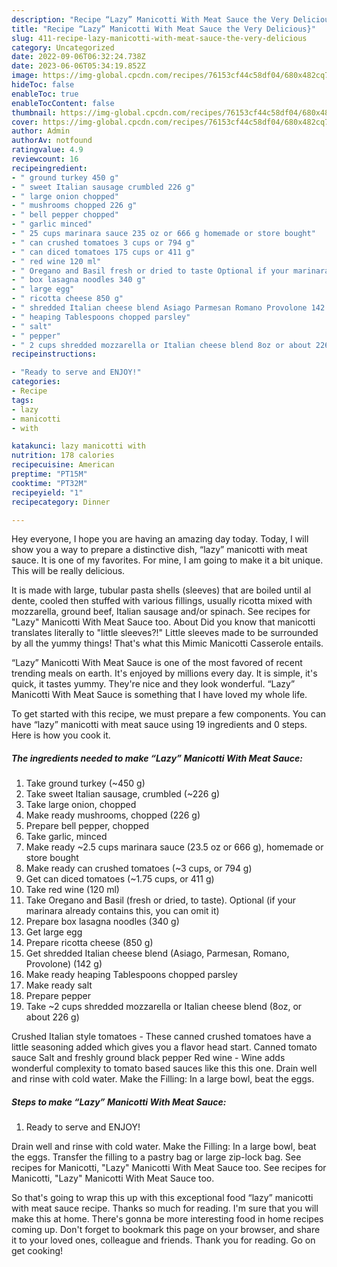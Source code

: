 ```yaml
---
description: "Recipe “Lazy” Manicotti With Meat Sauce the Very Delicious}"
title: "Recipe “Lazy” Manicotti With Meat Sauce the Very Delicious}"
slug: 411-recipe-lazy-manicotti-with-meat-sauce-the-very-delicious
category: Uncategorized
date: 2022-09-06T06:32:24.738Z
date: 2023-06-06T05:34:19.852Z
image: https://img-global.cpcdn.com/recipes/76153cf44c58df04/680x482cq70/lazy-manicotti-with-meat-sauce-recipe-main-photo.jpg
hideToc: false
enableToc: true
enableTocContent: false
thumbnail: https://img-global.cpcdn.com/recipes/76153cf44c58df04/680x482cq70/lazy-manicotti-with-meat-sauce-recipe-main-photo.jpg
cover: https://img-global.cpcdn.com/recipes/76153cf44c58df04/680x482cq70/lazy-manicotti-with-meat-sauce-recipe-main-photo.jpg
author: Admin
authorAv: notfound
ratingvalue: 4.9
reviewcount: 16
recipeingredient:
- " ground turkey 450 g"
- " sweet Italian sausage crumbled 226 g"
- " large onion chopped"
- " mushrooms chopped 226 g"
- " bell pepper chopped"
- " garlic minced"
- " 25 cups marinara sauce 235 oz or 666 g homemade or store bought"
- " can crushed tomatoes 3 cups or 794 g"
- " can diced tomatoes 175 cups or 411 g"
- " red wine 120 ml"
- " Oregano and Basil fresh or dried to taste Optional if your marinara already contains this you can omit it"
- " box lasagna noodles 340 g"
- " large egg"
- " ricotta cheese 850 g"
- " shredded Italian cheese blend Asiago Parmesan Romano Provolone 142 g"
- " heaping Tablespoons chopped parsley"
- " salt"
- " pepper"
- " 2 cups shredded mozzarella or Italian cheese blend 8oz or about 226 g"
recipeinstructions:

- "Ready to serve and ENJOY!"
categories:
- Recipe
tags:
- lazy
- manicotti
- with

katakunci: lazy manicotti with 
nutrition: 178 calories
recipecuisine: American
preptime: "PT15M"
cooktime: "PT32M"
recipeyield: "1"
recipecategory: Dinner

---
```



Hey everyone, I hope you are having an amazing day today. Today, I will show you a way to prepare a distinctive dish, “lazy” manicotti with meat sauce. It is one of my favorites. For mine, I am going to make it a bit unique. This will be really delicious.

It is made with large, tubular pasta shells (sleeves) that are boiled until al dente, cooled then stuffed with various fillings, usually ricotta mixed with mozzarella, ground beef, Italian sausage and/or spinach. See recipes for &#34;Lazy&#34; Manicotti With Meat Sauce too. About Did you know that manicotti translates literally to &#34;little sleeves?!&#34; Little sleeves made to be surrounded by all the yummy things! That&#39;s what this Mimic Manicotti Casserole entails.

“Lazy” Manicotti With Meat Sauce is one of the most favored of recent trending meals on earth. It's enjoyed by millions every day. It is simple, it's quick, it tastes yummy. They're nice and they look wonderful. “Lazy” Manicotti With Meat Sauce is something that I have loved my whole life.


To get started with this recipe, we must prepare a few components. You can have “lazy” manicotti with meat sauce using 19 ingredients and 0 steps. Here is how you cook it.

<!--inarticleads1-->

##### The ingredients needed to make “Lazy” Manicotti With Meat Sauce:

1. Take  ground turkey (~450 g)
1. Take  sweet Italian sausage, crumbled (~226 g)
1. Take  large onion, chopped
1. Make ready  mushrooms, chopped (226 g)
1. Prepare  bell pepper, chopped
1. Take  garlic, minced
1. Make ready  ~2.5 cups marinara sauce (23.5 oz or 666 g), homemade or store bought
1. Make ready  can crushed tomatoes (~3 cups, or 794 g)
1. Get  can diced tomatoes (~1.75 cups, or 411 g)
1. Take  red wine (120 ml)
1. Take  Oregano and Basil (fresh or dried, to taste). Optional (if your marinara already contains this, you can omit it)
1. Prepare  box lasagna noodles (340 g)
1. Get  large egg
1. Prepare  ricotta cheese (850 g)
1. Get  shredded Italian cheese blend (Asiago, Parmesan, Romano, Provolone) (142 g)
1. Make ready  heaping Tablespoons chopped parsley
1. Make ready  salt
1. Prepare  pepper
1. Take  ~2 cups shredded mozzarella or Italian cheese blend (8oz, or about 226 g)


Crushed Italian style tomatoes - These canned crushed tomatoes have a little seasoning added which gives you a flavor head start. Canned tomato sauce Salt and freshly ground black pepper Red wine - Wine adds wonderful complexity to tomato based sauces like this this one. Drain well and rinse with cold water. Make the Filling: In a large bowl, beat the eggs. 

<!--inarticleads2-->

##### Steps to make “Lazy” Manicotti With Meat Sauce:


1. Ready to serve and ENJOY!

Drain well and rinse with cold water. Make the Filling: In a large bowl, beat the eggs. Transfer the filling to a pastry bag or large zip-lock bag. See recipes for Manicotti, &#34;Lazy&#34; Manicotti With Meat Sauce too. See recipes for Manicotti, &#34;Lazy&#34; Manicotti With Meat Sauce too. 

So that's going to wrap this up with this exceptional food “lazy” manicotti with meat sauce recipe. Thanks so much for reading. I'm sure that you will make this at home. There's gonna be more interesting food in home recipes coming up. Don't forget to bookmark this page on your browser, and share it to your loved ones, colleague and friends. Thank you for reading. Go on get cooking!
